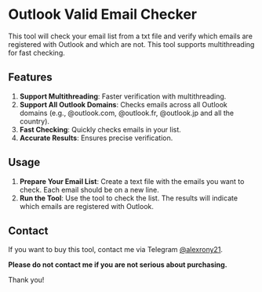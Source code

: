 # Outlook Valid Email Checker

This tool will check your email list from a txt file and verify which emails are registered with Outlook and which are not. This tool supports multithreading for fast checking.

## Features

1. **Support Multithreading**: Faster verification with multithreading.
2. **Support All Outlook Domains**: Checks emails across all Outlook domains (e.g., @outlook.com, @outlook.fr, @outlook.jp and all the country).
3. **Fast Checking**: Quickly checks emails in your list.
4. **Accurate Results**: Ensures precise verification.

## Usage

1. **Prepare Your Email List**: Create a text file with the emails you want to check. Each email should be on a new line.
2. **Run the Tool**: Use the tool to check the list. The results will indicate which emails are registered with Outlook.

## Contact

If you want to buy this tool, contact me via Telegram [@alexrony21](https://t.me/alexrony21).

**Please do not contact me if you are not serious about purchasing.**

Thank you!
